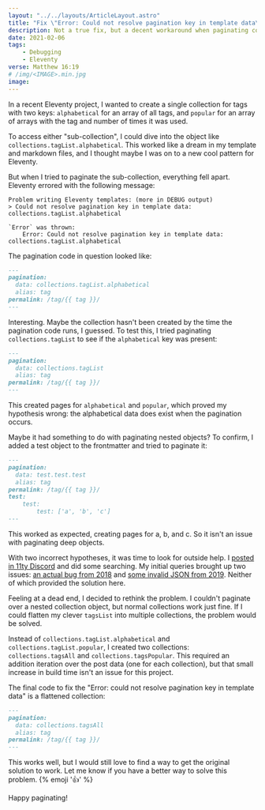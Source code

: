 ```yaml
---
layout: "../../layouts/ArticleLayout.astro"
title: "Fix \"Error: Could not resolve pagination key in template data\" in Eleventy"
description: Not a true fix, but a decent workaround when paginating collections in Eleventy
date: 2021-02-06
tags:
    - Debugging
    - Eleventy
verse: Matthew 16:19
# /img/<IMAGE>.min.jpg
image:
---
```


In a recent Eleventy project, I wanted to create a single collection for tags with two keys: `alphabetical` for an array of all tags, and `popular` for an array of arrays with the tag and number of times it was used.

To access either "sub-collection", I could dive into the object like `collections.tagList.alphabetical`. This worked like a dream in my template and markdown files, and I thought maybe I was on to a new cool pattern for Eleventy.

But when I tried to paginate the sub-collection, everything fell apart. Eleventy errored with the following message:

```shell
Problem writing Eleventy templates: (more in DEBUG output)
> Could not resolve pagination key in template data: collections.tagList.alphabetical

`Error` was thrown:
    Error: Could not resolve pagination key in template data: collections.tagList.alphabetical
```

The pagination code in question looked like:


```md
---
pagination:
  data: collections.tagList.alphabetical
  alias: tag
permalink: /tag/{{ tag }}/
---
```


Interesting. Maybe the collection hasn't been created by the time the pagination code runs, I guessed. To test this, I tried paginating `collections.tagList` to see if the `alphabetical` key was present:


```md
---
pagination:
  data: collections.tagList
  alias: tag
permalink: /tag/{{ tag }}/
---
```


This created pages for `alphabetical` and `popular`, which proved my hypothesis wrong: the alphabetical data does exist when the pagination occurs.

Maybe it had something to do with paginating nested objects? To confirm, I added a test object to the frontmatter and tried to paginate it:


```md
---
pagination:
  data: test.test.test
  alias: tag
permalink: /tag/{{ tag }}/
test:
    test:
        test: ['a', 'b', 'c']
---
```


This worked as expected, creating pages for a, b, and c. So it isn't an issue with paginating deep objects.

With two incorrect hypotheses, it was time to look for outside help. I [posted in 11ty Discord](https://discord.com/channels/741017160297611315/741017160297611319/807589091814146060) and did some searching. My initial queries brought up two issues: [an actual bug from 2018](https://github.com/11ty/eleventy/issues/171) and [some invalid JSON from 2019](https://github.com/11ty/eleventy/issues/690). Neither of which provided the solution here.

Feeling at a dead end, I decided to rethink the problem. I couldn't paginate over a nested collection object, but normal collections work just fine. If I could flatten my clever `tagsList` into multiple collections, the problem would be solved.

Instead of `collections.tagList.alphabetical` and `collections.tagList.popular`, I created two collections: `collections.tagsAll` and `collections.tagsPopular`. This required an addition iteration over the post data (one for each collection), but that small increase in build time isn't an issue for this project.

The final code to fix the "Error: could not resolve pagination key in template data" is a flattened collection:


```md
---
pagination:
  data: collections.tagsAll
  alias: tag
permalink: /tag/{{ tag }}/
---
```


This works well, but I would still love to find a way to get the original solution to work. Let me know if you have a better way to solve this problem. {% emoji '👍' %}

Happy paginating!
